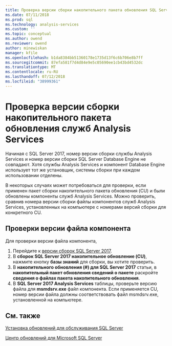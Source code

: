 ```yaml
---
title: Проверка версии сборки накопительного пакета обновления SQL Server Analysis Services | Документация Майкрософт
ms.date: 07/11/2018
ms.prod: sql
ms.technology: analysis-services
ms.custom: ''
ms.topic: conceptual
ms.author: owend
ms.reviewer: owend
author: minewiskan
manager: kfile
ms.openlocfilehash: b1da8384bb51360178e1735d13f6c6b706e8b7ff
ms.sourcegitcommit: 87efa581f7d4d84e9e5c05690ee1cb43bd4532dc
ms.translationtype: MT
ms.contentlocale: ru-RU
ms.lasthandoff: 07/12/2018
ms.locfileid: "38999361"
---
```

# <a name="verify-analysis-services-cumulative-update-build-version"></a>Проверка версии сборки накопительного пакета обновления служб Analysis Services

Начиная с SQL Server 2017, номер версии сборки службы Analysis Services и номер версии сборки SQL Server Database Engine не совпадают. Хотя службы Analysis Services и компонент Database Engine использует тот же установщик, системы сборки при каждом использовании отделены.

 В некоторых случаях может потребоваться для проверки, если применен пакет сборки накопительного пакета обновления (CU) и были обновлены компоненты служб Analysis Services. Можно проверить, сравнив номера версии сборки файлы компонентов служб Analysis Services, установленных на компьютере с номерами версий сборки для конкретного CU.

## <a name="verify-component-file-version"></a>Проверки версии файла компонента

Для проверки версии файла компонента, 

1. Перейдите к [версии сборок SQL Server 2017](https://support.microsoft.com/help/4047329). 
2. В **сборок SQL Server 2017 накопительное обновление (CU)**, нажмите кнопку **базы знаний** для сборки, вы хотите проверить.
3. В **накопительного обновления (#) для SQL Server 2017** статьи, в **накопительный пакет обновления сведений о пакете** раскройте **сведения о файлах пакета накопительного обновления**.
4. В **SQL Server 2017 Analysis Services** таблицы, проверьте версию файла для **msmdsrv.exe** файл компонента. Если применяется CU, номер версии файла должны соответствовать файл msmdsrv.exe, установленной на компьютере.

## <a name="see-also"></a>См. также  

[Установка обновлений для обслуживания SQL Server](../../database-engine/install-windows/install-sql-server-servicing-updates.md)  

[Центр обновлений для Microsoft SQL Server](https://msdn.microsoft.com/library/ff803383.aspx)
  
  
